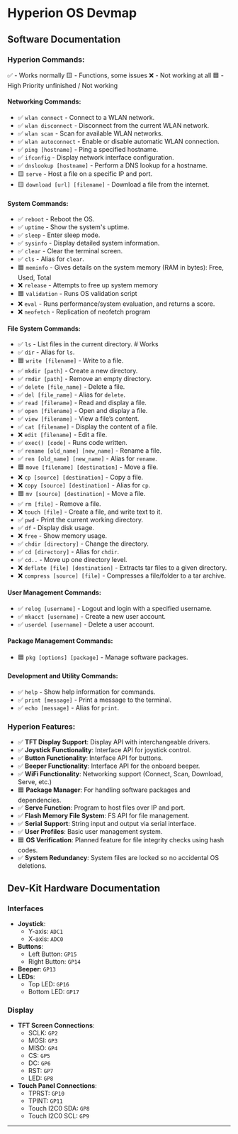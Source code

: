 # Hyperion OS Devmap

## Software Documentation

### Hyperion Commands:
✅ - Works normally
🟨 - Functions, some issues
❌ - Not working at all
🟦 - High Priority unfinished / Not working

#### Networking Commands:
- ✅ `wlan connect` - Connect to a WLAN network.
- ✅ `wlan disconnect` - Disconnect from the current WLAN network.
- ✅ `wlan scan` - Scan for available WLAN networks.
- ✅ `wlan autoconnect` - Enable or disable automatic WLAN connection.
- ✅ `ping [hostname]` - Ping a specified hostname.
- ✅ `ifconfig` - Display network interface configuration.
- ✅ `dnslookup [hostname]` - Perform a DNS lookup for a hostname.
- 🟨 `serve` - Host a file on a specific IP and port.
- 🟨 `download [url] [filename]` - Download a file from the internet.


#### System Commands:
- ✅ `reboot` - Reboot the OS.
- ✅ `uptime` - Show the system's uptime.
- ✅ `sleep` - Enter sleep mode.
- ✅ `sysinfo` - Display detailed system information.
- ✅ `clear` - Clear the terminal screen.
- ✅ `cls` - Alias for `clear`.
- 🟦 `meminfo` - Gives details on the system memory (RAM in bytes): Free, Used, Total
- ❌ `release` - Attempts to free up system memory
- 🟦 `validation` - Runs OS validation script
- ❌ `eval` - Runs performance/system evaluation, and returns a score.
- ❌ `neofetch` - Replication of neofetch program
  
#### File System Commands:
- ✅ `ls` - List files in the current directory. # Works
- ✅ `dir` - Alias for `ls`.
- 🟦 `write [filename]` - Write to a file.
- ✅ `mkdir [path]` - Create a new directory.
- ✅ `rmdir [path]` - Remove an empty directory.
- ✅ `delete [file_name]` - Delete a file.
- ✅ `del [file_name]` - Alias for `delete`.
- ✅ `read [filename]` - Read and display a file.
- ✅ `open [filename]` - Open and display a file.
- ✅ `view [filename]` - View a file’s content.
- ✅ `cat [filename]` - Display the content of a file.
- ❌ `edit [filename]` - Edit a file.
- ✅ `exec() [code]` - Runs code written.
- ✅ `rename [old_name] [new_name]` - Rename a file.
- ✅ `ren [old_name] [new_name]` - Alias for `rename`.
- 🟦 `move [filename] [destination]` - Move a file.
- ❌ `cp [source] [destination]` - Copy a file.
- ❌ `copy [source] [destination]` - Alias for `cp`.
- 🟦 `mv [source] [destination]` - Move a file.
- ✅ `rm [file]` - Remove a file.
- ❌ `touch [file]` - Create a file, and write text to it.
- ✅ `pwd` - Print the current working directory.
- ✅ `df` - Display disk usage.
- ❌ `free` - Show memory usage.
- ✅ `chdir [directory]` - Change the directory.
- ✅ `cd [directory]` - Alias for `chdir`.
- ✅ `cd..` - Move up one directory level.
- ❌ `deflate [file] [destination]` - Extracts tar files to a given directory.
- ❌ `compress [source] [file]` - Compresses a file/folder to a tar archive.

#### User Management Commands:
- ✅ `relog [username]` - Logout and login with a specified username.
- ✅ `mkacct [username]` - Create a new user account.
- ✅ `userdel [username]` - Delete a user account.

#### Package Management Commands:
- 🟦 `pkg [options] [package]` - Manage software packages.

#### Development and Utility Commands:
- ✅ `help` - Show help information for commands.
- ✅ `print [message]` - Print a message to the terminal.
- ✅ `echo [message]` - Alias for `print`.

### Hyperion Features:

- ✅ **TFT Display Support**: Display API with interchangeable drivers.
- ✅ **Joystick Functionality**: Interface API for joystick control.
- ✅ **Button Functionality**: Interface API for buttons.
- ✅ **Beeper Functionality**: Interface API for the onboard beeper.
- ✅ **WiFi Functionality**: Networking support (Connect, Scan, Download, Serve, etc.)
- 🟦 **Package Manager**: For handling software packages and dependencies.
- ✅ **Serve Function**: Program to host files over IP and port.
- ✅ **Flash Memory File System**: FS API for file management.
- ✅ **Serial Support**: String input and output via serial interface.
- ✅ **User Profiles**: Basic user management system.
- 🟦 **OS Verification**: Planned feature for file integrity checks using hash codes.
- ✅ **System Redundancy**: System files are locked so no accidental OS deletions.

## Dev-Kit Hardware Documentation

### Interfaces
- **Joystick**: 
  - Y-axis: `ADC1`
  - X-axis: `ADC0`
- **Buttons**: 
  - Left Button: `GP15`
  - Right Button: `GP14`
- **Beeper**: `GP13`
- **LEDs**: 
  - Top LED: `GP16`
  - Bottom LED: `GP17`

### Display
- **TFT Screen Connections**:
  - SCLK: `GP2`
  - MOSI: `GP3`
  - MISO: `GP4`
  - CS: `GP5`
  - DC: `GP6`
  - RST: `GP7`
  - LED: `GP8`
- **Touch Panel Connections**:
  - TPRST: `GP10`
  - TPINT: `GP11`
  - Touch I2C0 SDA: `GP8`
  - Touch I2C0 SCL: `GP9`

---
